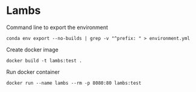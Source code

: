 # Lambs

Command line to export the environment
```
conda env export --no-builds | grep -v "^prefix: " > environment.yml
```

Create docker image
```
docker build -t lambs:test .
```

Run docker container
```
docker run --name lambs --rm -p 8080:80 lambs:test
```